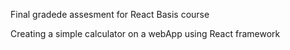 Final gradede assesment for React Basis course

Creating a simple calculator on a webApp using React framework